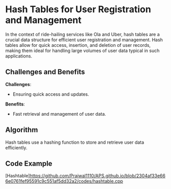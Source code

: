 # Hash Tables for User Registration and Management

In the context of ride-hailing services like Ola and Uber, hash tables are a crucial data structure for efficient user registration and management. Hash tables allow for quick access, insertion, and deletion of user records, making them ideal for handling large volumes of user data typical in such applications.

## Challenges and Benefits

**Challenges**:
- Ensuring quick access and updates.

**Benefits**:
- Fast retrieval and management of user data.

## Algorithm

Hash tables use a hashing function to store and retrieve user data efficiently.

## Code Example
[Hashtable]https://github.com/Prajwal1110/APS.github.io/blob/2304af33e666e0761fef95591c9c551af5dd32a2/codes/hashtable.cpp

